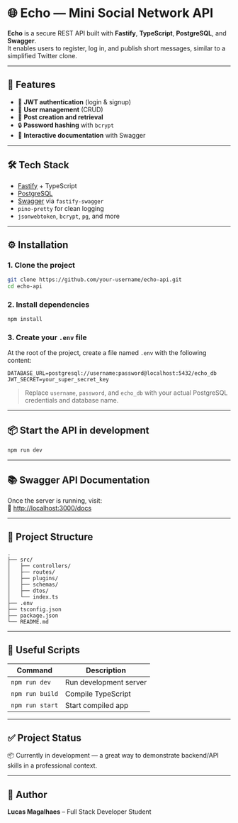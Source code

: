 # 🌐 **Echo — Mini Social Network API**

**Echo** is a secure REST API built with **Fastify**, **TypeScript**, **PostgreSQL**, and **Swagger**.  
It enables users to register, log in, and publish short messages, similar to a simplified Twitter clone.

---

## **🚀 Features**

- 🔐 **JWT authentication** (login & signup)  
- 👤 **User management** (CRUD)  
- 📝 **Post creation and retrieval**  
- 🔒 **Password hashing** with `bcrypt`  
- 📖 **Interactive documentation** with Swagger  

---

## **🛠️ Tech Stack**

- [Fastify](https://www.fastify.io/) + TypeScript  
- [PostgreSQL](https://www.postgresql.org/)  
- [Swagger](https://swagger.io/) via `fastify-swagger`  
- `pino-pretty` for clean logging  
- `jsonwebtoken`, `bcrypt`, `pg`, and more  

---

## **⚙️ Installation**

### **1. Clone the project**

```bash
git clone https://github.com/your-username/echo-api.git
cd echo-api
```

### **2. Install dependencies**

```bash
npm install
```

### **3. Create your `.env` file**

At the root of the project, create a file named `.env` with the following content:

```env
DATABASE_URL=postgresql://username:password@localhost:5432/echo_db
JWT_SECRET=your_super_secret_key
```

> Replace `username`, `password`, and `echo_db` with your actual PostgreSQL credentials and database name.

---

## **📦 Start the API in development**

```bash
npm run dev
```

---

## **📚 Swagger API Documentation**

Once the server is running, visit:  
📄 [http://localhost:3000/docs](http://localhost:3000/docs)

---

## **📂 Project Structure**

```
.
├── src/
│   ├── controllers/
│   ├── routes/
│   ├── plugins/
│   ├── schemas/
│   ├── dtos/
│   └── index.ts
├── .env
├── tsconfig.json
├── package.json
└── README.md
```

---

## **🧪 Useful Scripts**

| Command         | Description               |
|-----------------|---------------------------|
| `npm run dev`   | Run development server    |
| `npm run build` | Compile TypeScript        |
| `npm run start` | Start compiled app        |

---

## **✅ Project Status**

📦 Currently in development — a great way to demonstrate backend/API skills in a professional context.

---

## **👤 Author**

**Lucas Magalhaes** – Full Stack Developer Student
